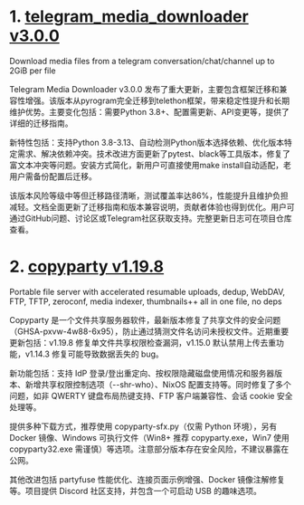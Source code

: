 
# 1. [telegram_media_downloader v3.0.0](https://github.com/Dineshkarthik/telegram_media_downloader/releases/tag/v3.0.0)  
Download media files from a telegram conversation/chat/channel up to 2GiB per file

Telegram Media Downloader v3.0.0 发布了重大更新，主要包含框架迁移和兼容性增强。该版本从pyrogram完全迁移到telethon框架，带来稳定性提升和长期维护优势。主要变化包括：需要Python 3.8+、配置需更新、API变更等，提供了详细的迁移指南。

新特性包括：支持Python 3.8-3.13、自动检测Python版本选择依赖、优化版本特定需求、解决依赖冲突。技术改进方面更新了pytest、black等工具版本，修复了富文本冲突等问题。安装方式简化，新用户可直接使用make install自动适配，老用户需备份配置后迁移。

该版本风险等级中等但迁移路径清晰，测试覆盖率达86%，性能提升且维护负担减轻。文档全面更新了迁移指南和版本兼容说明，贡献者体验也得到优化。用户可通过GitHub问题、讨论区或Telegram社区获取支持。完整更新日志可在项目仓库查看。

# 2. [copyparty v1.19.8](https://github.com/9001/copyparty/releases/tag/v1.19.8)  
Portable file server with accelerated resumable uploads, dedup, WebDAV, FTP, TFTP, zeroconf, media indexer, thumbnails++ all in one file, no deps

Copyparty 是一个文件共享服务器软件，最新版本修复了共享文件的安全问题（GHSA-pxvw-4w88-6x95），防止通过猜测文件名访问未授权文件。近期重要更新包括：v1.19.8 修复单文件共享权限检查漏洞，v1.15.0 默认禁用上传去重功能，v1.14.3 修复可能导致数据丢失的 bug。

新功能包括：支持 IdP 登录/登出重定向、按权限隐藏磁盘使用情况和服务器版本、新增共享权限控制选项（--shr-who）、NixOS 配置支持等。同时修复了多个问题，如非 QWERTY 键盘布局热键支持、FTP 客户端兼容性、会话 cookie 安全处理等。

提供多种下载方式，推荐使用 copyparty-sfx.py（仅需 Python 环境），另有 Docker 镜像、Windows 可执行文件（Win8+ 推荐 copyparty.exe，Win7 使用 copyparty32.exe 需谨慎）等选项。注意部分版本存在安全风险，不建议暴露在公网。

其他改进包括 partyfuse 性能优化、连接页面示例增强、Docker 镜像注解修复等。项目提供 Discord 社区支持，并包含一个可启动 USB 的趣味选项。


